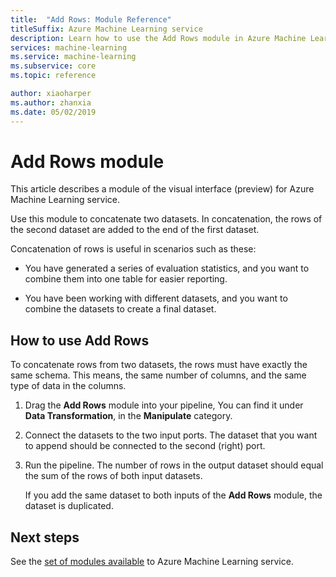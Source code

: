 ```yaml
---
title:  "Add Rows: Module Reference"
titleSuffix: Azure Machine Learning service
description: Learn how to use the Add Rows module in Azure Machine Learning service to concatenate two datasets.
services: machine-learning
ms.service: machine-learning
ms.subservice: core
ms.topic: reference

author: xiaoharper
ms.author: zhanxia
ms.date: 05/02/2019
---
```


# Add Rows module

This article describes a module of the visual interface (preview) for Azure Machine Learning service.

Use this module to concatenate two datasets. In concatenation, the rows of the second dataset are added to the end of the first dataset.  
  
Concatenation of rows is useful in scenarios such as these:  
  
+ You have generated a series of evaluation statistics, and you want to combine them into one table for easier reporting.  
  
+ You have been working with different datasets, and you want to combine the datasets to create a final dataset.  

## How to use Add Rows  

To concatenate rows from two datasets, the rows must have exactly  the same schema. This means, the same number of columns, and the same type of data in the columns.

1.  Drag the **Add Rows** module into your pipeline, You can find it under **Data Transformation**,  in the **Manipulate** category.

2. Connect the datasets to the two input ports. The dataset that you want to append should be connected to the second (right) port. 
  
3.  Run the pipeline. The number of rows in the output dataset should equal the sum of the rows of both input datasets.

    If you add the same dataset to both inputs of the **Add Rows** module, the dataset is duplicated. 

## Next steps

See the [set of modules available](module-reference.md) to Azure Machine Learning service. 